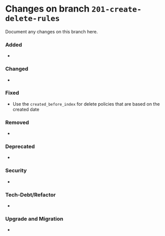 # Changes on branch `201-create-delete-rules`
Document any changes on this branch here.
### Added
- 

### Changed
- 

### Fixed
- Use the `created_before_index` for delete policies that are based on the created date

### Removed
- 

### Deprecated
- 

### Security
- 

### Tech-Debt/Refactor
- 

### Upgrade and Migration
- 
